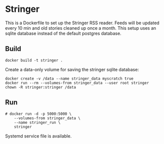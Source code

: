 # Stringer

This is a Dockerfile to set up the Stringer RSS reader. Feeds will be updated
every 10 min and old stories cleaned up once a month. This setup uses an sqlite
database instead of the default postgres database.

## Build

    docker build -t stringer .

Create a data-only volume for saving the stringer sqlite database:

    docker create -v /data --name stringer_data myscratch true
    docker run --rm --volumes-from stringer_data --user root stringer chown -R stringer:stringer /data

## Run

    # docker run -d -p 5000:5000 \
        --volumes-from stringer_data \
        --name stringer_run \
        stringer

Systemd service file is available.
